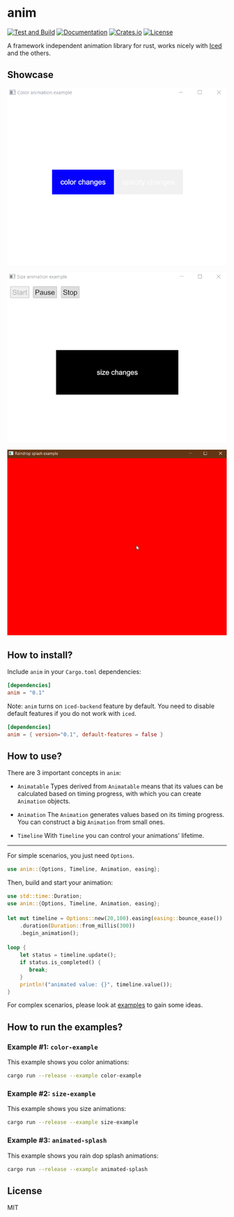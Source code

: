 # anim
[![Test and Build](https://github.com/joylei/anim-rs/workflows/Test%20and%20Build/badge.svg?branch=master)](https://github.com/joylei/anim-rs/actions?query=workflow%3A%22Test+and+Build%22)
[![Documentation](https://docs.rs/anim/badge.svg)](https://docs.rs/anim)
[![Crates.io](https://img.shields.io/crates/v/anim.svg)](https://crates.io/crates/anim)
[![License](https://img.shields.io/crates/l/anim.svg)](https://github.com/joylei/anim-rs/blob/master/LICENSE)

A framework independent animation library for rust, works nicely with [Iced](https://github.com/hecrj/iced)  and the others.

## Showcase

<center>

![Color&Opacity Animation Example](./images/color-example.gif)

![Size Animation Example](./images/size-example.gif)

![Raindrop Splash Animation](./images/animated-splash.gif)

</center>

## How to install?

Include `anim` in your `Cargo.toml` dependencies:

```toml
[dependencies]
anim = "0.1"
```

Note: `anim` turns on `iced-backend` feature by default. You need to disable default features if you do not work with `iced`.

```toml
[dependencies]
anim = { version="0.1", default-features = false }
```

## How to use?

There are 3 important concepts in `anim`:
- `Animatable`
Types derived from `Animatable` means that its values can be calculated based on timing progress, with which you can create `Animation` objects.

- `Animation`
The `Animation` generates values based on its timing progress. You can construct a big `Animation`  from small ones.

- `Timeline`
With `Timeline` you can control your animations' lifetime.

---

For simple scenarios, you just need `Options`.

```rust
use anim::{Options, Timeline, Animation, easing};
```

Then, build and start your animation:

```rust
use std::time::Duration;
use anim::{Options, Timeline, Animation, easing};

let mut timeline = Options::new(20,100).easing(easing::bounce_ease())
    .duration(Duration::from_millis(300))
    .begin_animation();

loop {
    let status = timeline.update();
    if status.is_completed() {
       break;
    }
    println!("animated value: {}", timeline.value());
}
```

For complex scenarios, please look at [examples](./examples/) to gain some ideas.


## How to run the examples?

### Example #1: `color-example`

This example shows you color animations:

```sh
cargo run --release --example color-example
```

### Example #2: `size-example`

This example shows you size animations:

```sh
cargo run --release --example size-example
```

### Example #3: `animated-splash`

This example shows you rain dop splash animations:

```sh
cargo run --release --example animated-splash
```

## License

MIT
